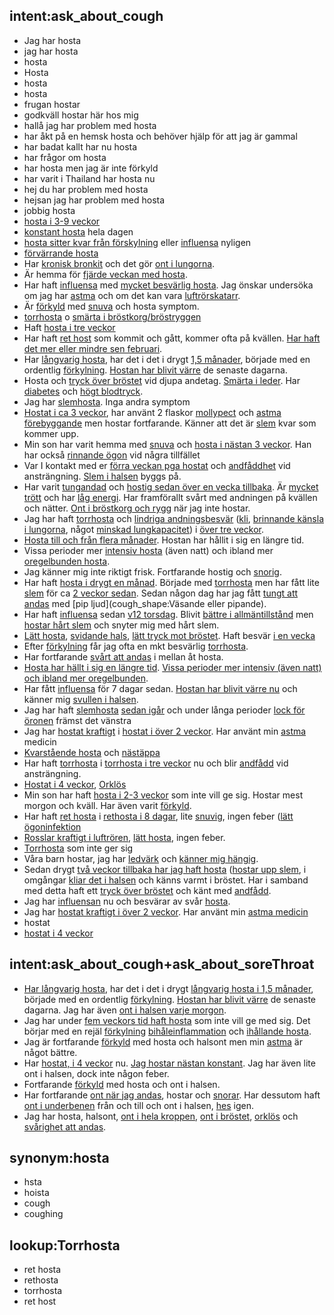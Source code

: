 ## intent:ask_about_cough
- Jag har hosta
- jag har hosta
- hosta
- Hosta
- hosta
- hosta
- frugan hostar
- godkväll hostar här hos mig
- hallå jag har problem med hosta
- har åkt på en hemsk hosta och behöver hjälp för att jag är gammal
- har badat kallt har nu hosta
- har frågor om hosta
- har hosta men jag är inte förkyld
- har varit i Thailand har hosta nu
- hej du har problem med hosta
- hejsan jag har problem med hosta
- jobbig hosta
- [hosta i 3-9 veckor](cough_length)
- [konstant hosta](cough_shape) hela dagen
- [hosta sitter kvar från förskylning](cough_cold) eller [influensa](cough_cold) nyligen
- [förvärrande hosta](symptoms_changed)
- Har [kronisk bronkit](cough_chronic) och det gör [ont i lungorna](other_symptoms). 
- Är hemma för [fjärde veckan med hosta](cough_length).
- Har haft [influensa](cough_cold) med [mycket besvärlig hosta](cough_shape). Jag önskar undersöka om jag har [astma](cough_chronic) och om det kan vara [luftrörskatarr](other_symptoms). 
- Är [förkyld](cough_cold) med [snuva](cough_cold) och hosta symptom. 
- [torrhosta](cough_shape) o [smärta i bröstkorg/bröstryggen](other_symptoms)
- Haft [hosta i tre veckor](cough_length)
- Har haft [ret host](cough_shape:Torrhosta) som kommit och gått, kommer ofta på kvällen. [Har haft det mer eller mindre sen februari](cough_length).
- Har [långvarig hosta](cough_shape), har det i det i drygt [1,5 månader](cough_length), började med en ordentlig [förkylning](cough_cold). [Hostan har blivit värre](symptoms_changed) de senaste dagarna. 
- Hosta och [tryck över bröstet](other_symptoms) vid djupa andetag. [Smärta i leder](other_symptoms). Har [diabetes](other_symptoms) och [högt blodtryck](other_symptoms). 
- Jag har [slemhosta](cough_shape:Slemhosta). Inga andra symptom
- [Hostat i ca 3 veckor](cough_length), har använt 2 flaskor [mollypect](medication) och [astma förebyggande](medication) men hostar fortfarande. Känner att det är [slem](cough_shape:Slemhosta) kvar som kommer upp. 
- Min son har varit hemma med [snuva](cough_cold) och [hosta i nästan 3 veckor](cough_length). Han har också [rinnande ögon](other_symptoms) vid några tillfället
- Var I kontakt med er [förra veckan pga hostat](cough_length) och [andfåddhet](other_symptoms) vid ansträngning. [Slem i halsen](cough_shape) byggs på.
- Har varit [tungandad](other_symptoms) och [hostig sedan över en vecka tillbaka](cough_length). Är [mycket trött](other_symptoms) och har [låg energi](other_symptoms). Har framförallt svårt med andningen på kvällen och nätter. [Ont i bröstkorg och rygg](other_symptoms) när jag inte hostar. 
- Jag har haft [torrhosta](cough_shape) och [lindriga andningsbesvär](other_symptoms) ([kli](other_symptoms), [brinnande känsla i lungorna](other_symptoms), något [minskad lungkapacitet](other_symptoms)) i [över tre veckor](cough_length). 
- [Hosta till och från flera månader](cough_length). Hostan har hållit i sig en längre tid. 
- Vissa perioder mer [intensiv hosta](cough_shape) (även natt) och ibland mer [oregelbunden hosta](cough_shape).
- Jag känner mig inte riktigt frisk. Fortfarande hostig och [snorig](cough_shape). 
- Har haft [hosta i drygt en månad](cough_length). Började med [torrhosta](cough_shape) men har fått lite [slem](cough_shape:Slemhosta) för ca [2 veckor sedan](cough_length). Sedan någon dag har jag fått [tungt att andas](other_symptoms) med [pip ljud](cough_shape:Väsande eller pipande). 
- Har haft [influensa](cough_cold) sedan [v12 torsdag](cough_length). Blivit [bättre i allmäntillstånd](state_of_health:80) men [hostar hårt slem](cough_shape:Slemhosta) och snyter mig med hårt slem. 
- [Lätt hosta](cough_shape), [svidande hals](other_symptoms), [lätt tryck mot bröstet](other_symptoms). Haft besvär [i en vecka](cough_length) 
- Efter [förkylning](cough_cold) får jag ofta en mkt besvärlig [torrhosta](cough_length).
- Har fortfarande [svårt att andas](other_symptoms) i mellan åt hosta.
- [Hosta har hällt i sig en längre tid](cough_length). [Vissa perioder mer intensiv (även natt) och ibland mer oregelbunden](cough_shape).
- Har fått [influensa](cough_cold) för 7 dagar sedan. [Hostan har blivit värre nu](symptoms_changed) och känner mig [svullen i halsen](other_symptoms).
- Jag har haft [slemhosta](cough_shape) [sedan igår](cough_length) och under långa perioder [lock för öronen](other_symptoms) främst det vänstra 
- Jag har [hostat kraftigt](cough_shape) i [hostat i över 2 veckor](cough_length). Har använt min [astma](cough_chronic) medicin
- [Kvarstående hosta](cough_shape) och [nästäppa](other_symptoms)
- Har haft [torrhosta](cough_shape:Torrhosta) i [torrhosta i tre veckor](cough_length) nu och blir [andfådd](other_symptoms) vid ansträngning. 
- [Hostat i 4 veckor](cough_length), [Orklös](other_symptoms)
- Min son har haft [hosta i 2-3 veckor](cough_length) som inte vill ge sig. Hostar mest morgon och kväll. Har även varit [förkyld](cough_cold). 
- Har haft [ret hosta](cough_shape:Torrhosta) i [rethosta i 8 dagar](cough_length), lite [snuvig](cough_cold), ingen feber ([lätt ögoninfektion](other_symptoms)
- [Rosslar kraftigt i luftrören](cough_shape), [lätt hosta](cough_shape), ingen feber. 
- [Torrhosta](cough_shape) som inte ger sig
- Våra barn hostar, jag har [ledvärk](other_symptoms) och [känner mig hängig](other_symptoms).
- Sedan drygt [två veckor tillbaka har jag haft hosta](cough_length) ([hostar upp slem](cough_shape:Slemhosta), i omgångar [kliar det i halsen](other_symptoms) och känns varmt i bröstet. Har i samband med detta haft ett [tryck över bröstet](other_symptoms) och känt med [andfådd](other_symptoms). 
- Jag har [influensan](cough_cold) nu och besvärar av svår [hosta](symptom). 
- Jag har [hostat kraftigt i över 2 veckor](cough_length). Har använt min [astma medicin](medication)
- hostat
- [hostat i 4 veckor](cough_length)

## intent:ask_about_cough+ask_about_soreThroat
- [Har långvarig hosta](cough_length), har det i det i drygt [långvarig hosta i 1,5 månader](cough_length), började med en ordentlig [förkylning](cough_cold). [Hostan har blivit värre](symptoms_changed) de senaste dagarna. Jag har även [ont i halsen varje morgon](soreThroat_duration). 
- Jag har under [fem veckors tid haft hosta](cough_length) som inte vill ge med sig. Det börjar med en rejäl [förkylning](cough_cold) [bihåleinflammation](symptom) och [ihållande hosta](cough_shape). 
- Jag är fortfarande [förkyld](cough_cold) med hosta och halsont men min [astma](cough_chronic) är något bättre. 
- Har [hostat, i 4 veckor](cough_length) nu. [Jag hostar nästan konstant](cough_shape). Jag har även lite ont i halsen, dock inte någon feber. 
- Fortfarande [förkyld](cough_cold) med hosta och ont i halsen. 
- Har fortfarande [ont när jag andas](other_symptoms), hostar och [snorar](cough_cold). Har dessutom haft [ont i underbenen](other_symptoms) från och till och ont i halsen, [hes](other_symptoms) igen. 
- Jag har hosta, halsont, [ont i hela kroppen](other_symptoms), [ont i bröstet](other_symptoms), [orklös](other_symptoms) och [svårighet att andas](other_symptoms). 

## synonym:hosta
- hsta
- hoista
- cough
- coughing

## lookup:Torrhosta
- ret hosta
- rethosta
- torrhosta
- ret host
